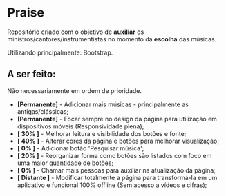 # Praise

Repositório criado com o objetivo de **auxiliar** os ministros/cantores/instrumentistas no momento da **escolha** das músicas.

Utilizando principalmente: Bootstrap.

## A ser feito:

Não necessariamente em ordem de prioridade.

+ **[Permanente]** - Adicionar mais músicas - principalmente as antigas/clássicas;
+ **[Permanente]** - Focar sempre no design da página para utilização em dispositivos móveis (Responsividade plena);
+ **[ 30% ]** -  Melhorar leitura e visibilidade dos botões e fonte;
+ **[ 40% ]** - Alterar cores da página e botões para melhorar visualização;
+ **[ 0% ]** - Adicionar botão 'Pesquisar música';
+ **[ 20% ]** - Reorganizar forma como botões são listados com foco em uma maior quantidade de botões;
+ **[ 0% ]** - Chamar mais pessoas para auxiliar na atualização da página;
+ **[ Distante ]** - Modificar totalmente a página para transformá-la em um aplicativo e funcional 100% offline (Sem acesso a vídeos e cifras);